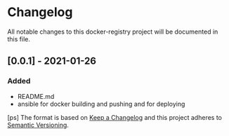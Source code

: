 # Changelog
All notable changes to this docker-registry project will be documented in this file.

## [0.0.1] - 2021-01-26
### Added
- README.md
- ansible for docker building and pushing and for deploying

[ps]
The format is based on [Keep a Changelog](http://keepachangelog.com/en/1.0.0/)
and this project adheres to [Semantic Versioning](http://semver.org/spec/v2.0.0.html).
